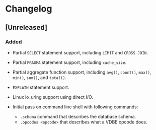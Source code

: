 # Changelog

## [Unreleased]

### Added

- Partial `SELECT` statement support, including `LIMIT` and `CROSS JOIN`.

- Partial `PRAGMA` statement support, including `cache_size`.

- Partial aggregate function support, including `avg()`, `count()`, `max()`, `min()`, `sum()`, and `total()`.

- `EXPLAIN` statement support.

- Linux io_uring support using direct I/O.

- Initial pass on command line shell with following commands:
    - `.schema` command that describes the database schema.
    - `.opcodes <opcode>` that describes what a VDBE opcode does.

